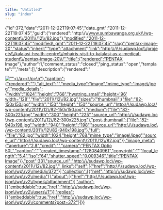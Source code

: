 ```yaml
---
title: "Untitled"
slug: "index"
---
```


{"id":372,"date":"2011-12-22T19:07:45","date\_gmt":"2011-12-22T19:07:45","guid":{"rendered":"http:\\/\\/www.sumbawanga.org.uk\\/wp-content\\/2011\\/12\\/82.jpg"},"modified":"2011-12-22T19:07:45","modified\_gmt":"2011-12-22T19:07:45","slug":"pentax-image-20","status":"inherit","type":"attachment","link":"http:\\/\\/sudawp.loc\\/projects\\/kalalasi-health-centre\\/mhairis-visit-to-kalalasi-as-a-medical-student\\/pentax-image-20\\/","title":{"rendered":"PENTAX Image"},"author":1,"comment\_status":"closed","ping\_status":"open","template":"","meta":\[\],"description":{"rendered":"

[![\"\"](\"http:\/\/sudawp.loc\/wp-content\/2011\/12\/82-300x225.jpg\")<\\/a><\\/p>\\n"},"caption":{"rendered":""},"alt\_text":"","media\_type":"image","mime\_type":"image\\/jpeg","media\_details":{"width":"1024","height":"768","hwstring\_small":"height='96' width='128'","file":"2011\\/12\\/82.jpg","sizes":{"thumbnail":{"file":"82-150x150.jpg","width":"150","height":"150","source\_url":"http:\\/\\/sudawp.loc\\/wp-content\\/2011\\/12\\/82-150x150.jpg"},"medium":{"file":"82-300x225.jpg","width":"300","height":"225","source\_url":"http:\\/\\/sudawp.loc\\/wp-content\\/2011\\/12\\/82-300x225.jpg"},"post-thumbnail":{"file":"82-940x198.jpg","width":"940","height":"198","source\_url":"http:\\/\\/sudawp.loc\\/wp-content\\/2011\\/12\\/82-940x198.jpg"},"full":{"file":"82.jpg","width":1024,"height":768,"mime\_type":"image\\/jpeg","source\_url":"http:\\/\\/sudawp.loc\\/wp-content\\/2011\\/12\\/82.jpg"}},"image\_meta":{"aperture":"2.8","credit":"","camera":"PENTAX Optio 50L","caption":"","created\_timestamp":"1280840961","copyright":"","focal\_length":"5.4","iso":"64","shutter\_speed":"0.009346","title":"PENTAX Image"}},"post":331,"source\_url":"http:\\/\\/sudawp.loc\\/wp-content\\/2011\\/12\\/82.jpg","\_links":{"self":\[{"href":"http:\\/\\/sudawp.loc\\/wp-json\\/wp\\/v2\\/media\\/372"}\],"collection":\[{"href":"http:\\/\\/sudawp.loc\\/wp-json\\/wp\\/v2\\/media"}\],"about":\[{"href":"http:\\/\\/sudawp.loc\\/wp-json\\/wp\\/v2\\/types\\/attachment"}\],"author":\[{"embeddable":true,"href":"http:\\/\\/sudawp.loc\\/wp-json\\/wp\\/v2\\/users\\/1"}\],"replies":\[{"embeddable":true,"href":"http:\\/\\/sudawp.loc\\/wp-json\\/wp\\/v2\\/comments?post=372"}\]}}](http:\/\/sudawp.loc\/wp-content\/2011\/12\/82.jpg)